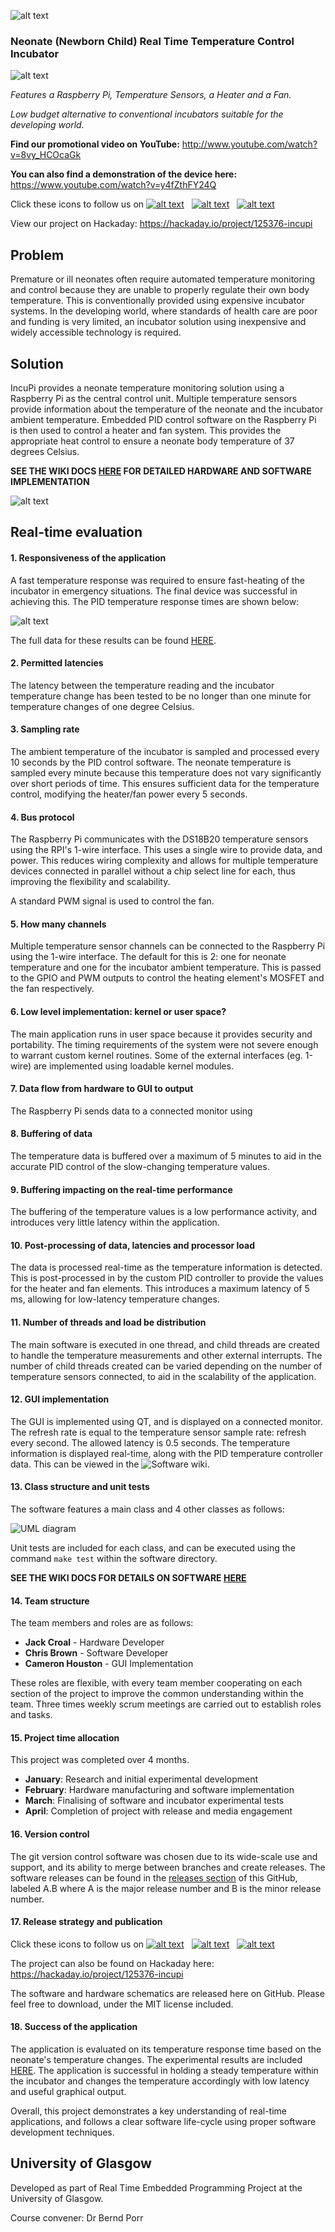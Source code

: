 ![alt text](https://raw.githubusercontent.com/croaljack0/IncubatePi/master/Media/Marketing%20Images/incupi_logo_2_lowres.png)

### Neonate (Newborn Child) Real Time Temperature Control Incubator

![alt text](https://raw.githubusercontent.com/croaljack0/IncubatePi/master/Media/Marketing%20Images/device_low_res.jpg)

*Features a Raspberry Pi, Temperature Sensors, a Heater and a Fan.*

*Low budget alternative to conventional incubators suitable for the developing world.*

**Find our promotional video on YouTube:** http://www.youtube.com/watch?v=8vy_HCOcaGk

**You can also find a demonstration of the device here:** https://www.youtube.com/watch?v=y4fZthFY24Q

[facebook_icon]: https://raw.githubusercontent.com/croaljack0/IncubatePi/master/Media/Marketing%20Images/facebook_icon.png
[facebook_url]: https://www.facebook.com/IncuPi/
[instagram_icon]: https://raw.githubusercontent.com/croaljack0/IncubatePi/master/Media/Marketing%20Images/instagram_icon.png
[instagram_url]: https://www.instagram.com/incupi_project
[youtube_icon]: https://raw.githubusercontent.com/croaljack0/IncubatePi/master/Media/Marketing%20Images/youtube_icon.png
[youtube_url]: https://www.youtube.com/channel/UCyrm2wJSCseUDFAKD9X7mjQ
Click these icons to follow us on  [![alt text][facebook_icon]][facebook_url] &nbsp; [![alt text][instagram_icon]][instagram_url] &nbsp; [![alt text][youtube_icon]][youtube_url]

View our project on Hackaday: https://hackaday.io/project/125376-incupi

## Problem

Premature or ill neonates often require automated temperature monitoring and control because they are unable to properly regulate their own body temperature. This is conventionally provided using expensive incubator systems. In the developing world, where standards of health care are poor and funding is very limited, an incubator solution using inexpensive and widely accessible technology is required.

## Solution

IncuPi provides a neonate temperature monitoring solution using a Raspberry Pi as the central control unit. Multiple temperature sensors provide information about the temperature of the neonate and the incubator ambient temperature. Embedded PID control software on the Raspberry Pi is then used to control a heater and fan system. This provides the appropriate heat control to ensure a neonate body temperature of 37 degrees Celsius.

**SEE THE WIKI DOCS [HERE](https://github.com/croaljack0/IncubatePi/wiki) FOR DETAILED HARDWARE AND SOFTWARE IMPLEMENTATION**

![alt text](https://raw.githubusercontent.com/croaljack0/IncubatePi/master/Media/Marketing%20Images/incupi_block_diagram.png)

## Real-time evaluation

#### 1. Responsiveness of the application
A fast temperature response was required to ensure fast-heating of the incubator in emergency situations. The final device was successful in achieving this. The PID temperature response times are shown below:

![alt text](https://raw.githubusercontent.com/croaljack0/IncubatePi/master/Media/Marketing%20Images/temperature_response.jpg)

The full data for these results can be found [HERE](./Experimental%20Data).

#### 2. Permitted latencies
The latency between the temperature reading and the incubator temperature change has been tested to be no longer than one minute for temperature changes of one degree Celsius.

#### 3. Sampling rate
The ambient temperature of the incubator is sampled and processed every 10 seconds by the PID control software. The neonate temperature is sampled every minute because this temperature does not vary significantly over short periods of time. This ensures sufficient data for the temperature control, modifying the heater/fan power every 5 seconds.

#### 4. Bus protocol
The Raspberry Pi communicates with the DS18B20 temperature sensors using the RPI's 1-wire interface. This uses a single wire to provide data, and power. This reduces wiring complexity and allows for multiple temperature devices connected in parallel without a chip select line for each, thus improving the flexibility and scalability.

A standard PWM signal is used to control the fan.

#### 5. How many channels
Multiple temperature sensor channels can be connected to the Raspberry Pi using the 1-wire interface. The default for this is 2: one for neonate temperature and one for the incubator ambient temperature. This is passed to the GPIO and PWM outputs to control the heating element's MOSFET and the fan respectively.

#### 6. Low level implementation: kernel or user space?
The main application runs in user space because it provides security and portability. The timing requirements of the system were not severe enough to warrant custom kernel routines. Some of the external interfaces (eg. 1-wire) are implemented using loadable kernel modules.

#### 7. Data flow from hardware to GUI to output
The Raspberry Pi sends data to a connected monitor using 

#### 8. Buffering of data
The temperature data is buffered over a maximum of 5 minutes to aid in the accurate PID control of the slow-changing temperature values.

#### 9. Buffering impacting on the real-time performance
The buffering of the temperature values is a low performance activity, and introduces very little latency within the application.

#### 10. Post-processing of data, latencies and processor load
The data is processed real-time as the temperature information is detected. This is post-processed in by the custom PID controller to provide the values for the heater and fan elements. This introduces a maximum latency of 5 ms, allowing for low-latency temperature changes.

#### 11. Number of threads and load be distribution
The main software is executed in one thread, and child threads are created to handle the temperature measurements and other external interrupts. The number of child threads created can be varied depending on the number of temperature sensors connected, to aid in the scalability of the application.

#### 12. GUI implementation
The GUI is implemented using QT, and is displayed on a connected monitor. The refresh rate is equal to the temperature sensor sample rate: refresh every second. The allowed latency is 0.5 seconds. The temperature information is displayed real-time, along with the PID temperature controller data. This can be viewed in the ![Software wiki](https://raw.githubusercontent.com/croaljack0/IncubatePi/master/Media/Device%20Images/UML_diagram.jpg).

#### 13. Class structure and unit tests
The software features a main class and 4 other classes as follows:

![UML diagram](https://raw.githubusercontent.com/croaljack0/IncubatePi/master/Media/Device%20Images/UML_diagram.jpg)

Unit tests are included for each class, and can be executed using the command `make test` within the software directory.

**SEE THE WIKI DOCS FOR DETAILS ON SOFTWARE [HERE](https://github.com/croaljack0/IncubatePi/wiki/Software)**

#### 14. Team structure
The team members and roles are as follows:

* **Jack Croal** - Hardware Developer
* **Chris Brown** - Software Developer
* **Cameron Houston** - GUI Implementation

These roles are flexible, with every team member cooperating on each section of the project to improve the common understanding within the team. Three times weekly scrum meetings are carried out to establish roles and tasks.

#### 15. Project time allocation
This project was completed over 4 months.

* **January**: Research and initial experimental development
* **February**: Hardware manufacturing and software implementation
* **March**: Finalising of software and incubator experimental tests
* **April**: Completion of project with release and media engagement

#### 16. Version control
The git version control software was chosen due to its wide-scale use and support, and its ability to merge between branches and create releases. The software releases can be found in the [releases section](https://github.com/croaljack0/IncubatePi/releases) of this GitHub, labeled A.B where A is the major release number and B is the minor release number.

#### 17. Release strategy and publication
[facebook_icon]: https://raw.githubusercontent.com/croaljack0/IncubatePi/master/Media/Marketing%20Images/facebook_icon.png
[facebook_url]: https://www.facebook.com/IncuPi/
[instagram_icon]: https://raw.githubusercontent.com/croaljack0/IncubatePi/master/Media/Marketing%20Images/instagram_icon.png
[instagram_url]: https://www.instagram.com/incupi_project
[youtube_icon]: https://raw.githubusercontent.com/croaljack0/IncubatePi/master/Media/Marketing%20Images/youtube_icon.png
[youtube_url]: https://www.youtube.com/channel/UCyrm2wJSCseUDFAKD9X7mjQ
Click these icons to follow us on  [![alt text][facebook_icon]][facebook_url] &nbsp; [![alt text][instagram_icon]][instagram_url] &nbsp; [![alt text][youtube_icon]][youtube_url]

The project can also be found on Hackaday here: https://hackaday.io/project/125376-incupi

The software and hardware schematics are released here on GitHub. Please feel free to download, under the MIT license included.

#### 18. Success of the application
The application is evaluated on its temperature response time based on the neonate's temperature changes. The experimental results are included [HERE](./Experimental%20Data). The application is successful in holding a steady temperature within the incubator and changes the temperature accordingly with low latency and useful graphical output.

Overall, this project demonstrates a key understanding of real-time applications, and follows a clear software life-cycle using proper software development techniques.

## University of Glasgow
Developed as part of Real Time Embedded Programming Project at the University of Glasgow.

Course convener:    Dr Bernd Porr
